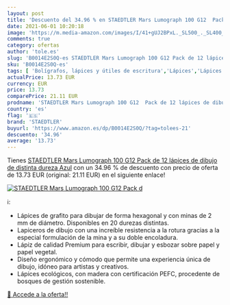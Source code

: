 ```yaml
---
layout: post
title: 'Descuento del 34.96 % en STAEDTLER Mars Lumograph 100 G12  Pack d'
date: 2021-06-01 10:20:18
image: 'https://m.media-amazon.com/images/I/41+gUJ2BPxL._SL500_._SL400_.jpg'
comments: true
category: ofertas
author: 'tole.es'
slug: 'B0014E2S0Q-es STAEDTLER Mars Lumograph 100 G12 Pack de 12 lápices de...'
sku: 'B0014E2S0Q-es'
tags: [ 'Bolígrafos, lápices y útiles de escritura','Lápices','Lápices de madera','Oficina y papelería','lápices','staedtler', ]
actualPrice: 13.73 EUR
currency: EUR
price: 13.73
comparePrice: 21.11 EUR
prodname: 'STAEDTLER Mars Lumograph 100 G12  Pack de 12 lápices de dibujo de distinta dureza  Azul'
country: 'es'
flag: '🇪🇸'
brand: 'STAEDTLER'
buyurl: 'https://www.amazon.es/dp/B0014E2S0Q/?tag=tolees-21'
descuento: '34.96'
average: '13.73'
---
```


Tienes [STAEDTLER Mars Lumograph 100 G12  Pack de 12 lápices de dibujo de distinta dureza  Azul](https://www.amazon.es/dp/B0014E2S0Q/?tag=tolees-21) con un 34.96 % de descuento con precio de oferta de 13.73 EUR (original: 21.11 EUR) en el siguiente enlace!

[![STAEDTLER Mars Lumograph 100 G12  Pack d](https://m.media-amazon.com/images/I/41+gUJ2BPxL._SL500_._SL400_.jpg)](https://www.amazon.es/dp/B0014E2S0Q/?tag=tolees-21)

ℹ️:

- Lápices de grafito para dibujar de forma hexagonal y con minas de 2 mm de diámetro. Disponibles en 20 durezas distintas.
- Lapiceros de dibujo con una increíble resistencia a la rotura gracias a la especial formulación de la mina y a su doble encoladura.
- Lápiz de calidad Premium para escribir, dibujar y esbozar sobre papel y papel vegetal.
- Diseño ergonómico y cómodo que permite una experiencia única de dibujo, idóneo para artistas y creativos.
- Lápices ecológicos, con madera con certificación PEFC, procedente de bosques de gestión sostenible.

[🛒 Accede a la oferta!!](https://www.amazon.es/dp/B0014E2S0Q/?tag=tolees-21)
